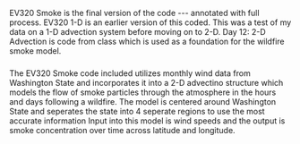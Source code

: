 EV320 Smoke is the final version of the code --- annotated with full process.
EV320 1-D is an earlier version of this coded. This was a test of my data on a 1-D advection system before moving on to 2-D.
Day 12: 2-D Advection is code from class which is used as a foundation for the wildfire smoke model.
###
The EV320 Smoke code included utilizes monthly wind data from Washington State and incorporates it into a 2-D advectino structure which models the flow of smoke particles through the atmosphere in the hours and days following a wildfire.
The model is centered around Washington State and seperates the state into 4 seperate regions to use the most accurate information
Input into this model is wind speeds and the output is smoke concentration over time across latitude and longitude.
